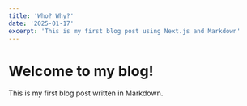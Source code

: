 ```yaml
---
title: 'Who? Why?'
date: '2025-01-17'
excerpt: 'This is my first blog post using Next.js and Markdown'
---
```


# Welcome to my blog!

This is my first blog post written in Markdown.
